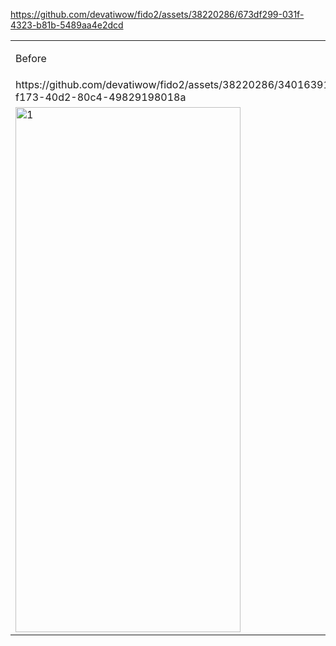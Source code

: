 https://github.com/devatiwow/fido2/assets/38220286/673df299-031f-4323-b81b-5489aa4e2dcd
<html>
<body>
<table>
    <tr>
        <td><p>Before</p></td>
        <td><p>After</p></td>
    </tr>
    <tr>
        <td>
            https://github.com/devatiwow/fido2/assets/38220286/34016391-f173-40d2-80c4-49829198018a
            </td>
        <td>
            https://github.com/devatiwow/fido2/assets/38220286/673df299-031f-4323-b81b-5489aa4e2dcd
            </td>
    </tr> 
   <tr>
        <td> <img src="https://github.com/banksinarmas/mobile-app/assets/38220286/7cd09a5c-6a4d-4479-bcd5-31eaac270e44"  alt="1" width = 360px height = 840px ></td>
        <td> <img src="https://github.com/banksinarmas/mobile-app/assets/38220286/7cd09a5c-6a4d-4479-bcd5-31eaac270e44"  alt="1" width = 360px height = 840px ></td>
</tr>
</table>
</body>
</html>
